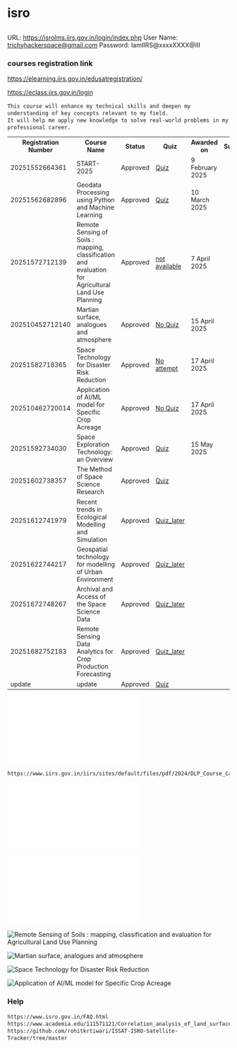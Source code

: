 # isro



##
URL: https://isrolms.iirs.gov.in/login/index.php
User Name: trichyhackerspace@gmail.com
Password: IamIIRS@xxxxXXXX@III




### courses registration link


https://elearning.iirs.gov.in/edusatregistration/




https://eclass.iirs.gov.in/login




```
This course will enhance my technical skills and deepen my understanding of key concepts relevant to my field. 
It will help me apply new knowledge to solve real-world problems in my professional career.

```



<table>
  <tr>
    <th>Registration Number</th>
    <th>Course Name</th>
    <th>Status</th>
    <th>Quiz</th>
    <th>Awarded on</th>
    <th>Summery</th>
  </tr>
<tr>
  <td style="width: 50px; word-wrap: break-word;">20251552664361</td>
  <td style="width: 150px; word-wrap: break-word;">START-2025</td>
  <td style="width: 150px; word-wrap: break-word;">Approved</td>
  <td style="width: 150px; word-wrap: break-word;"><a href="https://github.com/Tpj-root/isro/blob/main/START-2025/Quiz_Assessment.md">Quiz</a></td>
  <td style="width: 200px; word-wrap: break-word;">9 February 2025</td>
  <td style="width: 200px; word-wrap: break-word;"></td>
</tr>
<tr>
  <td style="width: 50px; word-wrap: break-word;">20251562682896</td>
  <td style="width: 150px; word-wrap: break-word;">Geodata Processing using Python and Machine Learning</td>
  <td style="width: 150px; word-wrap: break-word;">Approved</td>
  <td style="width: 150px; word-wrap: break-word;"><a href="https://github.com/Tpj-root/isro/blob/main/Geodata_Processing_using_Python_and_Machine_Learning/Quiz_Assessment.md">Quiz</a></td>
  <td style="width: 200px; word-wrap: break-word;">10 March 2025</td>
  <td style="width: 200px; word-wrap: break-word;"></td>
</tr>
<tr>
  <td style="width: 50px; word-wrap: break-word;">20251572712139</td>
  <td style="width: 150px; word-wrap: break-word;">Remote Sensing of Soils : mapping, classification and evaluation for Agricultural Land Use Planning</td>
  <td style="width: 150px; word-wrap: break-word;">Approved</td>
  <td style="width: 150px; word-wrap: break-word;"><a href="">not available</a></td>
  <td style="width: 200px; word-wrap: break-word;">7 April 2025</td>
  <td style="width: 200px; word-wrap: break-word;"></td>
</tr>
<tr>
  <td style="width: 50px; word-wrap: break-word;">202510452712140</td>
  <td style="width: 150px; word-wrap: break-word;">Martian surface, analogues and atmosphere</td>
  <td style="width: 150px; word-wrap: break-word;">Approved</td>
  <td style="width: 150px; word-wrap: break-word;"><a href="">No Quiz</a></td>
  <td style="width: 200px; word-wrap: break-word;">15 April 2025</td>
  <td style="width: 200px; word-wrap: break-word;"></td>
</tr>
<tr>
  <td style="width: 50px; word-wrap: break-word;">20251582718365</td>
  <td style="width: 150px; word-wrap: break-word;">Space Technology for Disaster Risk Reduction</td>
  <td style="width: 150px; word-wrap: break-word;">Approved</td>
  <td style="width: 150px; word-wrap: break-word;"><a href="">No attempt</a></td>
  <td style="width: 200px; word-wrap: break-word;">17 April 2025</td>
  <td style="width: 200px; word-wrap: break-word;"></td>
</tr>
<tr>
  <td style="width: 50px; word-wrap: break-word;">202510462720014</td>
  <td style="width: 150px; word-wrap: break-word;">Application of AI/ML model for Specific Crop Acreage</td>
  <td style="width: 150px; word-wrap: break-word;">Approved</td>
  <td style="width: 150px; word-wrap: break-word;"><a href="">No Quiz</a></td>
  <td style="width: 200px; word-wrap: break-word;">17 April 2025</td>
  <td style="width: 200px; word-wrap: break-word;"></td>
</tr>
<tr>
  <td style="width: 50px; word-wrap: break-word;">20251592734030</td>
  <td style="width: 150px; word-wrap: break-word;">Space Exploration Technology: an Overview</td>
  <td style="width: 150px; word-wrap: break-word;">Approved</td>
  <td style="width: 150px; word-wrap: break-word;"><a href="https://github.com/Tpj-root/isro/blob/main/Space%20Exploration%20Technology_an%20Overview/extracted_questions.txt">Quiz</a></td>
  <td style="width: 200px; word-wrap: break-word;">15 May 2025</td>
  <td style="width: 200px; word-wrap: break-word;"></td>
</tr>

<tr>
  <td style="width: 50px; word-wrap: break-word;">20251602738357</td>
  <td style="width: 150px; word-wrap: break-word;">The Method of Space Science Research</td>
  <td style="width: 150px; word-wrap: break-word;">Approved</td>
  <td style="width: 150px; word-wrap: break-word;"><a href="https://github.com/Tpj-root/isro/blob/main/The_Method_of_Space_Science_Research_160_2025/extracted_questions.md">Quiz</a></td>
  <td style="width: 200px; word-wrap: break-word;"></td>
  <td style="width: 200px; word-wrap: break-word;"></td>
</tr>
<tr>
  <td style="width: 50px; word-wrap: break-word;">20251612741979</td>
  <td style="width: 150px; word-wrap: break-word;">Recent trends in Ecological Modelling and Simulation</td>
  <td style="width: 150px; word-wrap: break-word;">Approved</td>
  <td style="width: 150px; word-wrap: break-word;"><a href="later">Quiz_later</a></td>
  <td style="width: 200px; word-wrap: break-word;"></td>
  <td style="width: 200px; word-wrap: break-word;"></td>
</tr>
<tr>
  <td style="width: 50px; word-wrap: break-word;">20251622744217</td>
  <td style="width: 150px; word-wrap: break-word;">Geospatial technology for modelling of Urban Environment</td>
  <td style="width: 150px; word-wrap: break-word;">Approved</td>
  <td style="width: 150px; word-wrap: break-word;"><a href="later">Quiz_later</a></td>
  <td style="width: 200px; word-wrap: break-word;"></td>
  <td style="width: 200px; word-wrap: break-word;"></td>
</tr>
<tr>
  <td style="width: 50px; word-wrap: break-word;">20251672748267</td>
  <td style="width: 150px; word-wrap: break-word;">Archival and Access of the Space Science Data</td>
  <td style="width: 150px; word-wrap: break-word;">Approved</td>
  <td style="width: 150px; word-wrap: break-word;"><a href="later">Quiz_later</a></td>
  <td style="width: 200px; word-wrap: break-word;"></td>
  <td style="width: 200px; word-wrap: break-word;"></td>
</tr>
<tr>
  <td style="width: 50px; word-wrap: break-word;">20251682752183</td>
  <td style="width: 150px; word-wrap: break-word;">Remote Sensing Data Analytics for Crop Production Forecasting</td>
  <td style="width: 150px; word-wrap: break-word;">Approved</td>
  <td style="width: 150px; word-wrap: break-word;"><a href="later">Quiz_later</a></td>
  <td style="width: 200px; word-wrap: break-word;"></td>
  <td style="width: 200px; word-wrap: break-word;"></td>
</tr>
<tr>
  <td style="width: 50px; word-wrap: break-word;">update</td>
  <td style="width: 150px; word-wrap: break-word;">update</td>
  <td style="width: 150px; word-wrap: break-word;">Approved</td>
  <td style="width: 150px; word-wrap: break-word;"><a href="update">Quiz</a></td>
  <td style="width: 200px; word-wrap: break-word;"></td>
  <td style="width: 200px; word-wrap: break-word;"></td>
</tr>




</table>


![DLP_Course_Calendar_2025](src/DLP_Course_Calendar_2025.pdf)

```
https://www.iirs.gov.in/iirs/sites/default/files/pdf/2024/DLP_Course_Calendar_2025.pdf
```



![START-2025](START-2025/README.md)

![Geodata Processing using Python and Machine Learning](Geodata_Processing_using_Python_and_Machine_Learning/README.md)


![Remote Sensing of Soils : mapping, classification and evaluation for Agricultural Land Use Planning]()

![Martian surface, analogues and atmosphere]()

![Space Technology for Disaster Risk Reduction]()

![Application of AI/ML model for Specific Crop Acreage]()


















### Help

```
https://www.isro.gov.in/FAQ.html
https://www.academia.edu/111571121/Correlation_analysis_of_land_surface_temperature_on_landsat_8_data_of_Visakhapatnam_Urban_Area_Andhra_Pradesh_India
https://github.com/rohitkrtiwari/ISSAT-ISRO-Satellite-Tracker/tree/master
```
